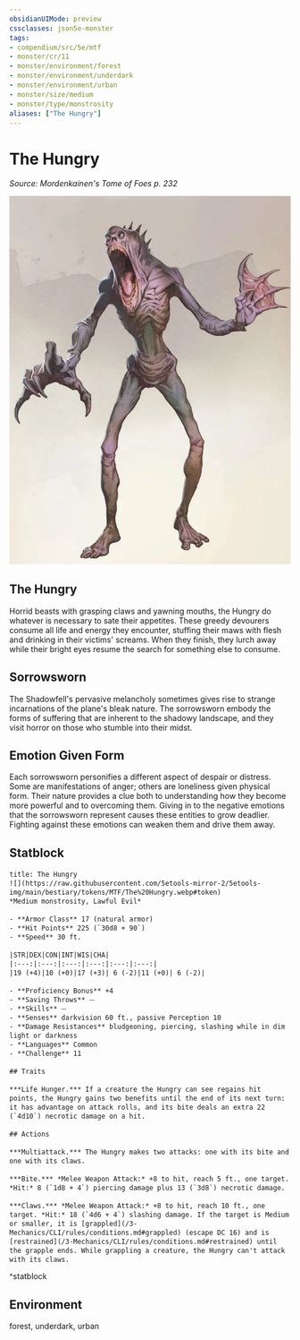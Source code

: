 ```yaml
---
obsidianUIMode: preview
cssclasses: json5e-monster
tags:
- compendium/src/5e/mtf
- monster/cr/11
- monster/environment/forest
- monster/environment/underdark
- monster/environment/urban
- monster/size/medium
- monster/type/monstrosity
aliases: ["The Hungry"]
---
```

# The Hungry
*Source: Mordenkainen's Tome of Foes p. 232*  

![](https://raw.githubusercontent.com/5etools-mirror-2/5etools-img/main/bestiary/MTF/The%20Hungry.webp#right)  
## The Hungry

Horrid beasts with grasping claws and yawning mouths, the Hungry do whatever is necessary to sate their appetites. These greedy devourers consume all life and energy they encounter, stuffing their maws with flesh and drinking in their victims' screams. When they finish, they lurch away while their bright eyes resume the search for something else to consume.

## Sorrowsworn

The Shadowfell's pervasive melancholy sometimes gives rise to strange incarnations of the plane's bleak nature. The sorrowsworn embody the forms of suffering that are inherent to the shadowy landscape, and they visit horror on those who stumble into their midst.

## Emotion Given Form

Each sorrowsworn personifies a different aspect of despair or distress. Some are manifestations of anger; others are loneliness given physical form. Their nature provides a clue both to understanding how they become more powerful and to overcoming them. Giving in to the negative emotions that the sorrowsworn represent causes these entities to grow deadlier. Fighting against these emotions can weaken them and drive them away.


## Statblock

```ad-statblock
title: The Hungry
![](https://raw.githubusercontent.com/5etools-mirror-2/5etools-img/main/bestiary/tokens/MTF/The%20Hungry.webp#token)
*Medium monstrosity, Lawful Evil*

- **Armor Class** 17 (natural armor)
- **Hit Points** 225 (`30d8 + 90`) 
- **Speed** 30 ft.

|STR|DEX|CON|INT|WIS|CHA|
|:---:|:---:|:---:|:---:|:---:|:---:|
|19 (+4)|10 (+0)|17 (+3)| 6 (-2)|11 (+0)| 6 (-2)|

- **Proficiency Bonus** +4
- **Saving Throws** ⏤
- **Skills** ⏤
- **Senses** darkvision 60 ft., passive Perception 10
- **Damage Resistances** bludgeoning, piercing, slashing while in dim light or darkness
- **Languages** Common
- **Challenge** 11

## Traits

***Life Hunger.*** If a creature the Hungry can see regains hit points, the Hungry gains two benefits until the end of its next turn: it has advantage on attack rolls, and its bite deals an extra 22 (`4d10`) necrotic damage on a hit.

## Actions

***Multiattack.*** The Hungry makes two attacks: one with its bite and one with its claws.

***Bite.*** *Melee Weapon Attack:* +8 to hit, reach 5 ft., one target. *Hit:* 8 (`1d8 + 4`) piercing damage plus 13 (`3d8`) necrotic damage.

***Claws.*** *Melee Weapon Attack:* +8 to hit, reach 10 ft., one target. *Hit:* 18 (`4d6 + 4`) slashing damage. If the target is Medium or smaller, it is [grappled](/3-Mechanics/CLI/rules/conditions.md#grappled) (escape DC 16) and is [restrained](/3-Mechanics/CLI/rules/conditions.md#restrained) until the grapple ends. While grappling a creature, the Hungry can't attack with its claws.
```
^statblock

## Environment

forest, underdark, urban